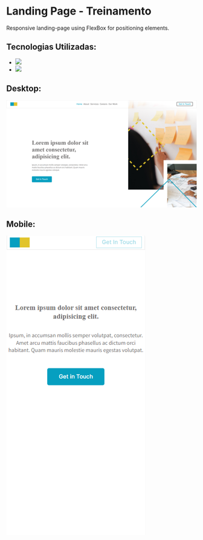 # Landing Page - Treinamento
Responsive landing-page using FlexBox for positioning elements.

<h2>Tecnologias Utilizadas:</h2>
<ul>
<li><img src="https://img.shields.io/badge/HTML5-E34F26?style=for-the-badge&logo=html5&logoColor=white" width="70px" /></li>
<li><img src="https://img.shields.io/badge/CSS3-1572B6?style=for-the-badge&logo=css3&logoColor=white" width="70px" /></li>
</ul>
<h2>Desktop:</h2>
<img src="https://github.com/AndersonDinizDev/Landing-Page-1/blob/master/img/desktop.png?raw=true" />
<h2>Mobile:</h2>
<img src="https://github.com/AndersonDinizDev/Landing-Page-1/blob/master/img/mobile.png?raw=true" />
